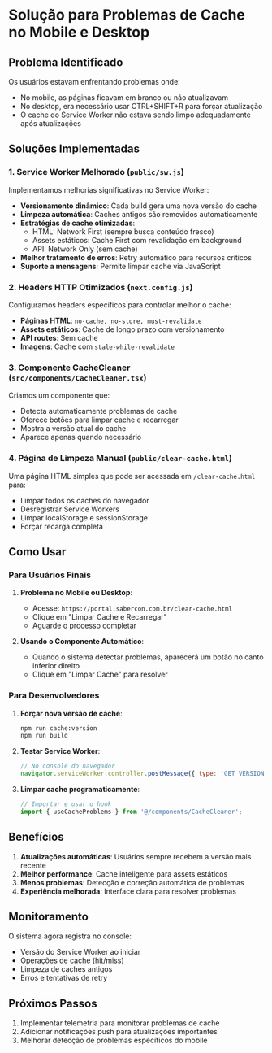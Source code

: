 # Solução para Problemas de Cache no Mobile e Desktop

## Problema Identificado

Os usuários estavam enfrentando problemas onde:
- No mobile, as páginas ficavam em branco ou não atualizavam
- No desktop, era necessário usar CTRL+SHIFT+R para forçar atualização
- O cache do Service Worker não estava sendo limpo adequadamente após atualizações

## Soluções Implementadas

### 1. Service Worker Melhorado (`public/sw.js`)

Implementamos melhorias significativas no Service Worker:

- **Versionamento dinâmico**: Cada build gera uma nova versão do cache
- **Limpeza automática**: Caches antigos são removidos automaticamente
- **Estratégias de cache otimizadas**:
  - HTML: Network First (sempre busca conteúdo fresco)
  - Assets estáticos: Cache First com revalidação em background
  - API: Network Only (sem cache)
- **Melhor tratamento de erros**: Retry automático para recursos críticos
- **Suporte a mensagens**: Permite limpar cache via JavaScript

### 2. Headers HTTP Otimizados (`next.config.js`)

Configuramos headers específicos para controlar melhor o cache:

- **Páginas HTML**: `no-cache, no-store, must-revalidate`
- **Assets estáticos**: Cache de longo prazo com versionamento
- **API routes**: Sem cache
- **Imagens**: Cache com `stale-while-revalidate`

### 3. Componente CacheCleaner (`src/components/CacheCleaner.tsx`)

Criamos um componente que:
- Detecta automaticamente problemas de cache
- Oferece botões para limpar cache e recarregar
- Mostra a versão atual do cache
- Aparece apenas quando necessário

### 4. Página de Limpeza Manual (`public/clear-cache.html`)

Uma página HTML simples que pode ser acessada em `/clear-cache.html` para:
- Limpar todos os caches do navegador
- Desregistrar Service Workers
- Limpar localStorage e sessionStorage
- Forçar recarga completa

## Como Usar

### Para Usuários Finais

1. **Problema no Mobile ou Desktop**:
   - Acesse: `https://portal.sabercon.com.br/clear-cache.html`
   - Clique em "Limpar Cache e Recarregar"
   - Aguarde o processo completar

2. **Usando o Componente Automático**:
   - Quando o sistema detectar problemas, aparecerá um botão no canto inferior direito
   - Clique em "Limpar Cache" para resolver

### Para Desenvolvedores

1. **Forçar nova versão de cache**:
   ```bash
   npm run cache:version
   npm run build
   ```

2. **Testar Service Worker**:
   ```javascript
   // No console do navegador
   navigator.serviceWorker.controller.postMessage({ type: 'GET_VERSION' });
   ```

3. **Limpar cache programaticamente**:
   ```javascript
   // Importar e usar o hook
   import { useCacheProblems } from '@/components/CacheCleaner';
   ```

## Benefícios

1. **Atualizações automáticas**: Usuários sempre recebem a versão mais recente
2. **Melhor performance**: Cache inteligente para assets estáticos
3. **Menos problemas**: Detecção e correção automática de problemas
4. **Experiência melhorada**: Interface clara para resolver problemas

## Monitoramento

O sistema agora registra no console:
- Versão do Service Worker ao iniciar
- Operações de cache (hit/miss)
- Limpeza de caches antigos
- Erros e tentativas de retry

## Próximos Passos

1. Implementar telemetria para monitorar problemas de cache
2. Adicionar notificações push para atualizações importantes
3. Melhorar detecção de problemas específicos do mobile 